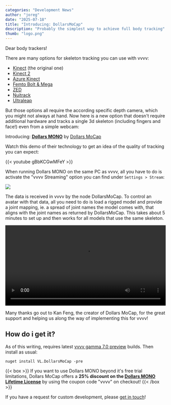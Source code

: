 ```yaml
---
categories: "Development News"
author: "joreg"
date: "2025-07-18"
title: "Introducing: DollarsMoCap"
description: "Probably the simplest way to achieve full body tracking"
thumb: "logo.png"
---
```


Dear body trackers!

There are many options for skeleton tracking you can use with vvvv:
- [Kinect](https://www.nuget.org/packages/VL.Devices.Kinect) (the original one)
- [Kinect 2](https://www.nuget.org/packages/VL.Devices.Kinect2)
- [Azure Kinect](https://www.nuget.org/packages/VL.Devices.AzureKinect)
- [Femto Bolt & Mega](https://www.nuget.org/packages/VL.Devices.AzureKinect.Femto)
- [ZED](https://www.nuget.org/packages/VL.Devices.ZED)
- [Nuitrack](https://www.nuget.org/packages/VL.Devices.Nuitrack)
- [Ultraleap](https://www.nuget.org/packages/VL.Devices.Ultraleap)

But those options all require the according specific depth camera, which you might not always at hand. Now here is a new option that doesn't require additional hardware and tracks a single 3d skeleton (including fingers and face!) even from a simple webcam: 

Introducing: **[Dollars MONO](https://www.dollarsmocap.com/mono)** by [Dollars MoCap](https://www.dollarsmocap.com/)

Watch this demo of their technology to get an idea of the quality of tracking you can expect:

{{< youtube gBbKCGwMFeY >}}

When running Dollars MONO on the same PC as vvvv, all you have to do is activate the "vvvv Streaming" option you can find under `Settings > Stream`:

![](streaming.png) 

The data is received in vvvv by the node DollarsMoCap. 
To control an avatar with that data, all you need to do is load a rigged model and provide a joint mapping, ie. a spread of joint names the model comes with, that aligns with the joint names as returned by DollarsMoCap. This takes about 5 minutes to set up and then works for all models that use the same skeleton.

<video width=100% controls autoplay>
    <source src="lankydude.mp4" type="video/mp4">
    Your browser does not support the video tag.  
</video>

Many thanks go out to Kan Feng, the creator of Dollars MoCap, for the great support and helping us along the way of implementing this for vvvv!

## How do i get it?

As of this writing, requires latest [vvvv gamma 7.0 preview](https://vvvv.org/download/) builds. Then install as usual:

    nuget install VL.DollarsMoCap -pre

{{< box >}}
If you want to use Dollars MONO beyond it's free trial limitations, Dollars MoCap offers a **25% discount on the [Dollars MONO Lifetime License](https://store.dollarsmocap.com/products/mono)** by using the coupon code "vvvv" on checkout!
{{< /box >}}


If you have a request for custom development, please [get in touch](mailto:devvvvs@vvvv.org)!